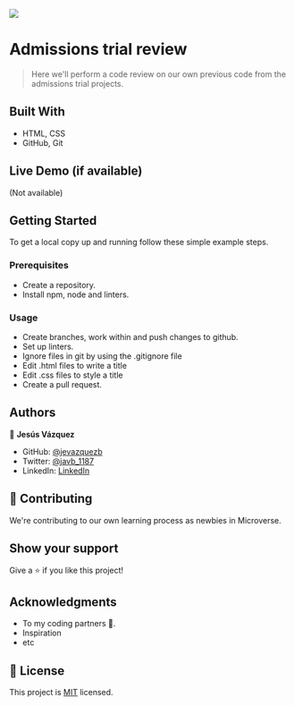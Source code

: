 ![](https://img.shields.io/badge/Microverse-blueviolet)

# Admissions trial review

> Here we'll perform a code review on our own previous code from the admissions trial projects.

## Built With

- HTML, CSS
- GitHub, Git

## Live Demo (if available)

(Not available)

## Getting Started

To get a local copy up and running follow these simple example steps.

### Prerequisites

- Create a repository.
- Install npm, node and linters.

### Usage

- Create branches, work within and push changes to github.
- Set up linters.
- Ignore files in git by using the .gitignore file
- Edit .html files to write a title
- Edit .css files to style a title
- Create a pull request. 

## Authors

👤 **Jesús Vázquez**

- GitHub: [@jevazquezb](https://github.com/jevazquezb)
- Twitter: [@javb_1187](https://twitter.com/javb_1187)
- LinkedIn: [LinkedIn](https://www.linkedin.com/in/jevazquezb)

## 🤝 Contributing

We're contributing to our own learning process as newbies in Microverse.

## Show your support

Give a ⭐️ if you like this project!

## Acknowledgments

- To my coding partners 🤜.
- Inspiration
- etc

## 📝 License

This project is [MIT](./MIT.md) licensed.